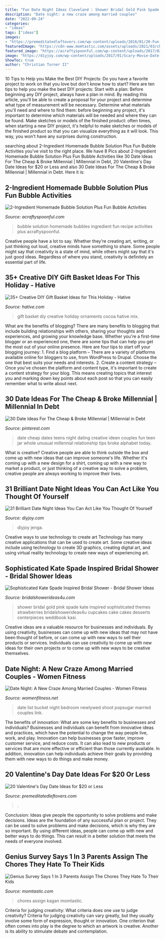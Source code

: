 ```yaml
---
title: "Fun Date Night Ideas Cleveland : Shower Bridal Gold Pink Spade Kate Inspired Sophisticated Themes Strawberries Bridalshowerideas4u Cupcakes Cake Cakes Desserts Centerpieces Weddbook Kasi"
description: "Date night: a new craze among married couples"
date: "2022-09-24"
categories:
- "ideas"
tags: ["ideas"]
images:
- "https://premeditatedleftovers.com/wp-content/uploads/2016/01/20-Fun-Valentines-Day-Date-Ideas-for-20-dollars-or-less.jpg"
featuredImage: "https://cdn-www.momtastic.com/assets/uploads/2021/03/chores-for-kids-640x426.jpg"
featured_image: "https://acraftyspoonful.com/wp-content/uploads/2017/02/2-Ingredient-Homemade-Bubble-Solution-and-other-awesome-ways-to-use-bubbles.jpg"
image: "https://diyjoy.com/wp-content/uploads/2017/01/Scary-Movie-Date-Night.jpg"
ShowToc: true
author: "Christian Turner II"
---
```



10 Tips to Help you Make the Best DIY Projects:
Do you have a favorite project to work on that you love but don't know how to start? Here are ten tips to help you make the best DIY projects: 
Start with a plan: Before beginning any DIY project, always have a plan in mind. By reading this article, you'll be able to create a proposal for your project and determine what type of measurement will be necessary. Determine what materials you'll need and where to find them: before beginning any project, it's important to determine which materials will be needed and where they can be found. Make sketches or models of the finished product: often times, when starting a new DIY project, it's helpful to make sketches or models of the finished product so that you can visualize everything as it will look. This way, you won't have any surprises during construction.

	

		
searching about 2-Ingredient Homemade Bubble Solution Plus Fun Bubble Activities you've visit to the right place. We have 8 Pics about 2-Ingredient Homemade Bubble Solution Plus Fun Bubble Activities like 30 Date Ideas For The Cheap &amp; Broke Millennial | Millennial in Debt, 20 Valentine&#039;s Day Date Ideas for $20 or Less and also 30 Date Ideas For The Cheap &amp; Broke Millennial | Millennial in Debt. Here it is:
		
    
## 2-Ingredient Homemade Bubble Solution Plus Fun Bubble Activities

<img loading=lazy src="https://acraftyspoonful.com/wp-content/uploads/2017/02/2-Ingredient-Homemade-Bubble-Solution-and-other-awesome-ways-to-use-bubbles.jpg" onerror="this.onerror=null;this.src='https://tse4.mm.bing.net/th?id=OIP.t_j_b-GsN5yVX8LJa-oGFQHaLM&amp;pid=15.1';" alt="2-Ingredient Homemade Bubble Solution Plus Fun Bubble Activities">

_Source: acraftyspoonful.com_

>bubble solution homemade bubbles ingredient fun recipe activities plus acraftyspoonful. 

	

Creative people have a lot to say. Whether they're creating art, writing, or just thinking out loud, creative minds have something to share. Some people might say that creativity is a state of mind, while others might say that it's just good ideas. Regardless of where you stand, creativity is definitely an essential part of life.

    
## 35+ Creative DIY Gift Basket Ideas For This Holiday - Hative

<img loading=lazy src="https://hative.com/wp-content/uploads/2015/11/diy-gift-basket-ideas/11-creative-diy-gift-basket-ideas.jpg" onerror="this.onerror=null;this.src='https://tse1.mm.bing.net/th?id=OIP.ub9TIgyz9SN2lHbaJHXKtwHaQW&amp;pid=15.1';" alt="35+ Creative DIY Gift Basket Ideas for This Holiday - Hative">

_Source: hative.com_

>gift basket diy creative holiday ornaments cocoa hative mix. 

	

What are the benefits of blogging?
There are many benefits to blogging that include building relationships with others, sharing your thoughts and experiences, and growing your knowledge base. Whether you're a first-time blogger or an experienced one, there are some tips that can help you get the most out of your online presence. Here are four tips to start off your blogging journey: 1. Find a blog platform – There are a variety of platforms available online for bloggers to use, from WordPress to Drupal. Choose the one that best suits your needs and interests. 2. Create a content strategy – Once you've chosen the platform and content type, it's important to create a content strategy for your blog. This means creating topics that interest you and marking down key points about each post so that you can easily remember what to write about next. 
    
## 30 Date Ideas For The Cheap &amp; Broke Millennial | Millennial In Debt

<img loading=lazy src="https://i.pinimg.com/736x/b4/0d/51/b40d5177f9045c75a5dc285459b63907.jpg" onerror="this.onerror=null;this.src='https://tse4.mm.bing.net/th?id=OIP.nslc5COP96Z2mLJCoRpNDgHaLG&amp;pid=15.1';" alt="30 Date Ideas For The Cheap &amp; Broke Millennial | Millennial in Debt">

_Source: pinterest.com_

>date cheap dates teens night dating creative ideen couples fun teen jar whole unusual millennial relationship tips broke alphabet today. 

	

What is creative?
Creative people are able to think outside the box and come up with new ideas that can improve someone's life. Whether it's coming up with a new design for a shirt, coming up with a new way to market a product, or just thinking of a creative way to solve a problem, creative people are always working to improve their lives.

    
## 31 Brilliant Date Night Ideas You Can Act Like You Thought Of Yourself

<img loading=lazy src="https://diyjoy.com/wp-content/uploads/2017/01/Scary-Movie-Date-Night.jpg" onerror="this.onerror=null;this.src='https://tse1.mm.bing.net/th?id=OIP.j8GHjQXyTCObGsELzw3IdwHaKZ&amp;pid=15.1';" alt="31 Brilliant Date Night Ideas You Can Act Like You Thought Of Yourself">

_Source: diyjoy.com_

>diyjoy jenga. 

	

Creative ways to use technology to create art
Technology has many creative applications that can be used to create art. Some creative ideas include using technology to create 3D graphics, creating digital art, and using virtual reality technology to create new ways of experiencing art.

    
## Sophisticated Kate Spade Inspired Bridal Shower - Bridal Shower Ideas

<img loading=lazy src="http://www.bridalshowerideas4u.com/wp-content/uploads/2016/05/Sophisticated-Kate-Spade-Inspired-Bridal-Shower-Strawberries.jpg" onerror="this.onerror=null;this.src='https://tse1.mm.bing.net/th?id=OIP.IR1i_03-tSMLZz-hGfVXBwHaLG&amp;pid=15.1';" alt="Sophisticated Kate Spade Inspired Bridal Shower - Bridal Shower Ideas">

_Source: bridalshowerideas4u.com_

>shower bridal gold pink spade kate inspired sophisticated themes strawberries bridalshowerideas4u cupcakes cake cakes desserts centerpieces weddbook kasi. 

	

Creative ideas are a valuable resource for businesses and individuals. By using creativity, businesses can come up with new ideas that may not have been thought of before, or can come up with new ways to sell their products or services. Individuals can use creativity to come up with new ideas for their own projects or to come up with new ways to be creative themselves.

    
## Date Night: A New Craze Among Married Couples - Women Fitness

<img loading=lazy src="https://www.womenfitness.net/wp/wp-content/uploads/2017/03/date-night3.jpg" onerror="this.onerror=null;this.src='https://tse4.mm.bing.net/th?id=OIP.tL3A0qnEl6xpmTpYkJobuQHaE8&amp;pid=15.1';" alt="Date Night: A New Craze Among Married Couples - Women Fitness">

_Source: womenfitness.net_

>date list bucket night bedroom newlywed shoot popsugar married couples link. 

	

The benefits of innovation: What are some key benefits to businesses and individuals?
Businesses and individuals can benefit from innovative ideas and practices, which have the potential to change the way people live, work, and play. Innovation can help businesses grow faster, improve customer service, and reduce costs. It can also lead to new products or services that are more effective or efficient than those currently available. In addition, innovation can help individuals achieve their goals by providing them with new ways to do things and make money.

    
## 20 Valentine&#039;s Day Date Ideas For $20 Or Less

<img loading=lazy src="https://premeditatedleftovers.com/wp-content/uploads/2016/01/20-Fun-Valentines-Day-Date-Ideas-for-20-dollars-or-less.jpg" onerror="this.onerror=null;this.src='https://tse4.mm.bing.net/th?id=OIP._qWp-TNMRdIkXs5ollxLrQHaO_&amp;pid=15.1';" alt="20 Valentine&#039;s Day Date Ideas for $20 or Less">

_Source: premeditatedleftovers.com_

>. 

	

Conclusion: Ideas give people the opportunity to solve problems and make decisions.
Ideas are the foundation of any successful plan or project. They can be used to solve problems and make decisions, which is why they are so important. By using different ideas, people can come up with new and better ways to do things. This can result in a better solution that meets the needs of everyone involved.

    
## Genius Survey Says 1 In 3 Parents Assign The Chores They Hate To Their Kids

<img loading=lazy src="https://cdn-www.momtastic.com/assets/uploads/2021/03/chores-for-kids-640x426.jpg" onerror="this.onerror=null;this.src='https://tse1.mm.bing.net/th?id=OIP.s7RVZM87Ot5WEgjPOWZtBwHaE7&amp;pid=15.1';" alt="Genius Survey Says 1 In 3 Parents Assign The Chores They Hate To Their Kids">

_Source: momtastic.com_

>chores assign kagan momtastic. 

	

Criteria for judging creativity: What criteria does one use to judge creativity?
Criteria for judging creativity can vary greatly, but they usually involve some form of expression, thought or innovation. One criterion that often comes into play is the degree to which an artwork is creative. Another is its ability to stimulate debate and contemplation.

